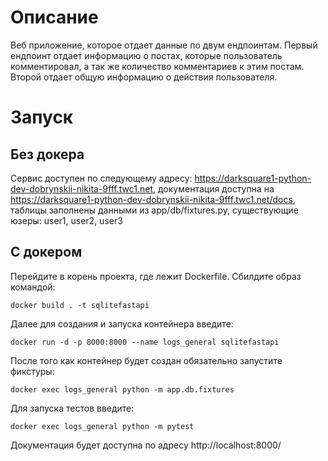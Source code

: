 # Описание
Веб приложение, которое отдает данные по двум ендпоинтам. Первый ендпоинт отдает информацию о постах, которые пользователь
комментировал, а так же количество комментариев к этим постам. Второй отдает общую информацию о действия пользователя.

# Запуск
## Без докера
Сервис доступен по следующему адресу: https://darksquare1-python-dev-dobrynskii-nikita-9fff.twc1.net, документация доступна на 
https://darksquare1-python-dev-dobrynskii-nikita-9fff.twc1.net/docs, таблицы заполнены данными из app/db/fixtures.py, существующие 
юзеры: user1, user2, user3

## С докером
Перейдите в корень проекта, где лежит Dockerfile. Сбилдите образ командой:

```docker build . -t sqlitefastapi```

Далее для создания и запуска контейнера введите:

```docker run -d -p 8000:8000 --name logs_general sqlitefastapi```

После того как контейнер будет создан обязательно запустите фикстуры:

```docker exec logs_general python -m app.db.fixtures```

Для запуска тестов введите:

```docker exec logs_general python -m pytest```

Документация будет доступна по адресу http://localhost:8000/
